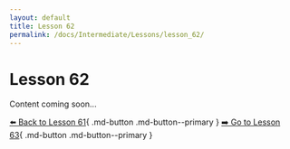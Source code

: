 ```yaml
---
layout: default
title: Lesson 62
permalink: /docs/Intermediate/Lessons/lesson_62/
---
```


# Lesson 62

Content coming soon...

[⬅️ Back to Lesson 61](lesson_61.md){ .md-button .md-button--primary }  [➡️ Go to Lesson 63](lesson_63.md){ .md-button .md-button--primary }
